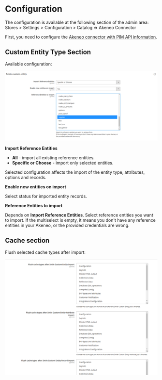 # Configuration

The configuration is available at the following section of the admin area:  
Stores > Settings > Configuration > Catalog => Akeneo Connector

First, you need to configure the [Akeneo connector with PIM API information](https://help.akeneo.com/magento2-connector/articles/02-configure-PIM-API.html#how-to-configure-the-connector-with-my-pim-api-information).

## Custom Entity Type Section

Available configuration:

![](static/config_custom_entity_type_specific.png)

**Import Reference Entities**

- **All** - import all existing reference entities.
- **Specific or Choose** - import only selected entities.

Selected configuration affects the import of the entity type, attributes, options and records.

**Enable new entities on import**

Select status for imported entity records.

**Reference Entities to import**

Depends on **Import Reference Entities**. Select reference entities you want to import. If the multiselect is empty, it means you don't have any reference entities in your Akeneo, or the provided credentials are wrong.

## Cache section

Flush selected cache types after import:

![](static/config_cache_type.png)

